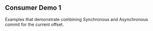 ## Consumer Demo 1

Examples that demonstrate combining Synchronous and Asynchronous commit for the current offset.

